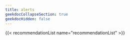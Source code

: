 ```yaml
---
title: alerts
geekdocCollapseSection: true
geekdocHidden: false
---
```


{{< recommendationList name="recommendationList" >}}
